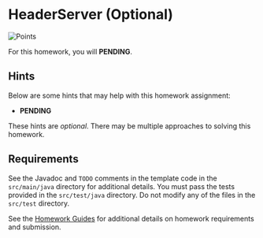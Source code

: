 HeaderServer (Optional)
=================================================

![Points](../../blob/badges/points.svg)

For this homework, you will **PENDING**.

## Hints ##

Below are some hints that may help with this homework assignment:

- **PENDING**

These hints are *optional*. There may be multiple approaches to solving this homework.

## Requirements ##

See the Javadoc and `TODO` comments in the template code in the `src/main/java` directory for additional details. You must pass the tests provided in the `src/test/java` directory. Do not modify any of the files in the `src/test` directory.

See the [Homework Guides](https://usf-cs272-spring2022.github.io/guides/homework/) for additional details on homework requirements and submission.
